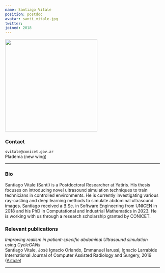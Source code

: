```yaml
---
name: Santiago Vitale
position: postdoc
avatar: santi_vitale.jpg
twitter:
joined: 2018
---
```


<img width="300" src="{{site.baseurl}}/images/people/{{page.avatar}}" data-action="zoom">

### Contact

<i class="fa fa-envelope-o"></i>  `svitale@conicet.gov.ar`<br>
<i class="fa fa-building"></i> Pladema (new wing) <br>

<hr>

### Bio

Santiago Vitale (Santi) is a Postdoctoral Researcher at Yatiris. His thesis focuses on introducing novel ultrasound simulation techniques to train technicians in controlled environments. He is currently investigating various ray-casting and deep learning methods to simulate abdominal ultrasound images. Santiago received a B.Sc. in Software Engineering from UNICEN in 2018 and his PhD in Computational and Industrial Mathematics in 2023. He is working with us through a research scholarship granted by CONICET.

### Relevant publications

_Improving realism in patient-specific abdominal Ultrasound simulation using CycleGANs_<br>
Santiago Vitale, José Ignacio Orlando, Emmanuel Iarussi, Ignacio Larrabide<br>
International Journal of Computer Assisted Radiology and Surgery, 2019 ([Article](https://www.researchgate.net/profile/Jose_Orlando2/publication/334784748_Improving_realism_in_patient-specific_abdominal_Ultrasound_simulation_using_CycleGANs/links/5d414c4da6fdcc370a6f1119/Improving-realism-in-patient-specific-abdominal-Ultrasound-simulation-using-CycleGANs.pdf))

<hr>